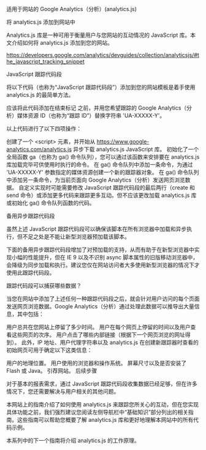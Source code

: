 适用于网站的 Google Analytics（分析）(analytics.js)

将 analytics.js 添加到网站中

Analytics.js 库是一种可用于衡量用户与您网站的互动情况的 JavaScript 库。本文介绍如何将 analytics.js 添加到您的网站。


https://developers.google.com/analytics/devguides/collection/analyticsjs/#the_javascript_tracking_snippet


JavaScript 跟踪代码段

将以下代码（也称为“JavaScript 跟踪代码段”）添加到您的网站模板是着手使用 analytics.js 的最简单方法。

应该将此代码添加在结束标记 </head> 之前，并用您希望跟踪的 Google Analytics（分析）媒体资源 ID（也称为“跟踪 ID”）替换字符串 'UA-XXXXX-Y'。

<!-- Google Analytics -->
<script>
(function(i,s,o,g,r,a,m){i['GoogleAnalyticsObject']=r;i[r]=i[r]||function(){
(i[r].q=i[r].q||[]).push(arguments)},i[r].l=1*new Date();a=s.createElement(o),
m=s.getElementsByTagName(o)[0];a.async=1;a.src=g;m.parentNode.insertBefore(a,m)
})(window,document,'script','//www.google-analytics.com/analytics.js','ga');

ga('create', 'UA-XXXXX-Y', 'auto');
ga('send', 'pageview');
</script>
<!-- End Google Analytics -->

以上代码进行了以下四项操作：

创建了一个 &lt;script&gt; 元素，并开始从 https://www.google-analytics.com/analytics.js 异步下载 analytics.js JavaScript 库。
初始化了一个全局函数 ga（也称为 ga() 命令队列），您可以通过该函数来安排要在 analytics.js 库加载完毕可供使用时执行的命令。
在 ga() 命令队列中添加一条命令，为通过 'UA-XXXXX-Y' 参数指定的媒体资源创建一个新的跟踪器对象。
在 ga() 命令队列中添加另一条命令，为当前页面向 Google Analytics（分析）发送网页浏览数据。
自定义实现时可能需要修改 JavaScript 跟踪代码段的最后两行（create 和 send 命令）或添加更多代码来跟踪更多互动。但不应该更改加载 analytics.js 库或初始化 ga() 命令队列函数的代码。

备用异步跟踪代码段

虽然上述 JavaScript 跟踪代码段可以确保该脚本在所有浏览器中加载和异步执行，但不足之处是不能让新型浏览器预加载该脚本。

下面的备用异步跟踪代码段增加了对预加载的支持，从而有助于在新型浏览器中实现小幅的性能提升，但在 IE 9 以及不识别 async 脚本属性的旧版移动浏览器中，会降级为同步加载和执行。建议您仅在网站访问者大多使用新型浏览器的情况下才使用此跟踪代码段。

<!-- Google Analytics -->
<script>
window.ga=window.ga||function(){(ga.q=ga.q||[]).push(arguments)};ga.l=+new Date;
ga('create', 'UA-XXXXX-Y', 'auto');
ga('send', 'pageview');
</script>
<script async src='//www.google-analytics.com/analytics.js'></script>
<!-- End Google Analytics -->


跟踪代码段可以捕获哪些数据？

当您在网站中添加了上述任何一种跟踪代码段之后，就会针对用户访问的每个页面发送网页浏览数据。Google Analytics（分析）通过处理此数据可以推导出大量信息，其中包括：

用户总共在您网站上停留了多少时间。
用户在每个网页上停留的时间以及用户查看这些网页的次序。
用户点击了哪些内部链接（根据下一个网页浏览的网址得到）。
此外，IP 地址、用户代理字符串以及 analytics.js 在创建新跟踪器时查看的初始网页可用于确定以下这类信息：

用户的地理位置。
用户使用的浏览器和操作系统。
屏幕尺寸以及是否安装了 Flash 或 Java。
引荐网站。
后续步骤

对于基本的报表需求，通过 JavaScript 跟踪代码段收集数据已经足够，但在许多情况下，您还需要解决与用户相关的其他问题。

本网站上的指南介绍了如何使用 analytics.js 来跟踪您所关心的互动，但在您实现具体功能之前，我们强烈建议您阅读左侧导航栏中“基础知识”部分列出的相关指南。这些指南可以帮助您概要了解 analytics.js 库和更好地理解本网站中的所有代码示例。

本系列中的下一个指南将介绍 analytics.js 的工作原理。















